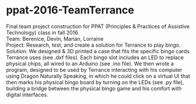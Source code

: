 # ppat-2016-TeamTerrance

Final team project construction for PPAT (Principles & Practices of Assistive Technology) class in fall 2016.  
Team: Berenice, Devin, Marian, Lorraine  
Project: Research, test, and create a solution for Terrance to play bingo.   
Solution: We designed & 3D printed a case that fits the specific bingo cards Terrance uses (see .dxf files). Each bingo slot includes an LED to replace physical chips, all wired to an Arduino (see .ino file). We then wrote a program, designed to be used by Terrance interacting with his computer using Dragon Naturally Speaking, in which he could click on a virtual UI that then marks his physical bingo board by turning on the LEDs (see .py file), building a bridge between the physical bingo game and his comfort with digital interfaces. 
